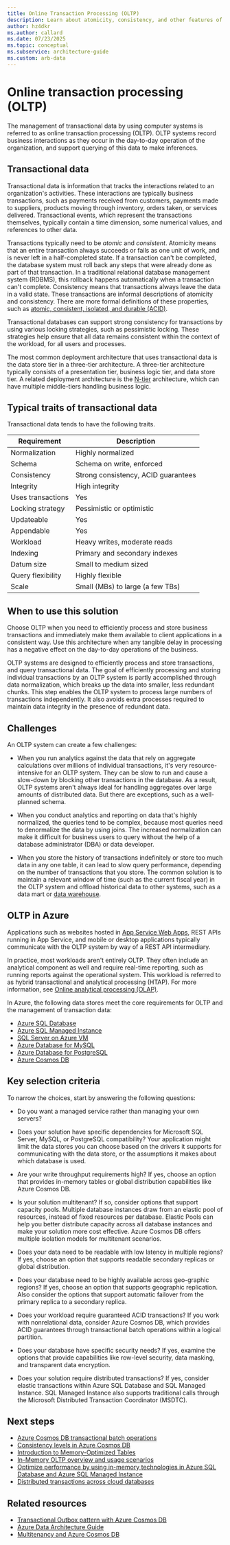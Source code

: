 ```yaml
---
title: Online Transaction Processing (OLTP)
description: Learn about atomicity, consistency, and other features of online transaction processing (OLTP), which manages transactional data while supporting querying.
author: hz4dkr
ms.author: callard
ms.date: 07/23/2025
ms.topic: conceptual
ms.subservice: architecture-guide
ms.custom: arb-data
---
```


# Online transaction processing (OLTP)

The management of transactional data by using computer systems is referred to as online transaction processing (OLTP). OLTP systems record business interactions as they occur in the day-to-day operation of the organization, and support querying of this data to make inferences.

## Transactional data

Transactional data is information that tracks the interactions related to an organization's activities. These interactions are typically business transactions, such as payments received from customers, payments made to suppliers, products moving through inventory, orders taken, or services delivered. Transactional events, which represent the transactions themselves, typically contain a time dimension, some numerical values, and references to other data.

Transactions typically need to be *atomic* and *consistent*. Atomicity means that an entire transaction always succeeds or fails as one unit of work, and is never left in a half-completed state. If a transaction can't be completed, the database system must roll back any steps that were already done as part of that transaction. In a traditional relational database management system (RDBMS), this rollback happens automatically when a transaction can't complete. Consistency means that transactions always leave the data in a valid state. These transactions are informal descriptions of atomicity and consistency. There are more formal definitions of these properties, such as [atomic, consistent, isolated, and durable (ACID)](https://en.wikipedia.org/wiki/ACID).

Transactional databases can support strong consistency for transactions by using various locking strategies, such as pessimistic locking. These strategies help ensure that all data remains consistent within the context of the workload, for all users and processes.

The most common deployment architecture that uses transactional data is the data store tier in a three-tier architecture. A three-tier architecture typically consists of a presentation tier, business logic tier, and data store tier. A related deployment architecture is the [N-tier](../../guide/architecture-styles/n-tier.md) architecture, which can have multiple middle-tiers handling business logic.

## Typical traits of transactional data

Transactional data tends to have the following traits.

| Requirement | Description |
| --- | --- |
| Normalization | Highly normalized |
| Schema | Schema on write, enforced |
| Consistency | Strong consistency, ACID guarantees |
| Integrity | High integrity |
| Uses transactions | Yes |
| Locking strategy | Pessimistic or optimistic|
| Updateable | Yes |
| Appendable | Yes |
| Workload | Heavy writes, moderate reads |
| Indexing | Primary and secondary indexes |
| Datum size | Small to medium sized |
| Query flexibility | Highly flexible |
| Scale | Small (MBs) to large (a few TBs) |

## When to use this solution

Choose OLTP when you need to efficiently process and store business transactions and immediately make them available to client applications in a consistent way. Use this architecture when any tangible delay in processing has a negative effect on the day-to-day operations of the business.

OLTP systems are designed to efficiently process and store transactions, and query transactional data. The goal of efficiently processing and storing individual transactions by an OLTP system is partly accomplished through data normalization, which breaks up the data into smaller, less redundant chunks. This step enables the OLTP system to process large numbers of transactions independently. It also avoids extra processes required to maintain data integrity in the presence of redundant data.

## Challenges

An OLTP system can create a few challenges:

- When you run analytics against the data that rely on aggregate calculations over millions of individual transactions, it's very resource-intensive for an OLTP system. They can be slow to run and cause a slow-down by blocking other transactions in the database. As a result, OLTP systems aren't always ideal for handling aggregates over large amounts of distributed data. But there are exceptions, such as a well-planned schema.

- When you conduct analytics and reporting on data that's highly normalized, the queries tend to be complex, because most queries need to denormalize the data by using joins. The increased normalization can make it difficult for business users to query without the help of a database administrator (DBA) or data developer.

- When you store the history of transactions indefinitely or store too much data in any one table, it can lead to slow query performance, depending on the number of transactions that you store. The common solution is to maintain a relevant window of time (such as the current fiscal year) in the OLTP system and offload historical data to other systems, such as a data mart or [data warehouse](./data-warehousing.yml).

## OLTP in Azure

Applications such as websites hosted in [App Service Web Apps](/azure/app-service/overview), REST APIs running in App Service, and mobile or desktop applications typically communicate with the OLTP system by way of a REST API intermediary.

In practice, most workloads aren't entirely OLTP. They often include an analytical component as well and require real-time reporting, such as running reports against the operational system. This workload is referred to as hybrid transactional and analytical processing (HTAP). For more information, see [Online analytical processing (OLAP)](./online-analytical-processing.md).

In Azure, the following data stores meet the core requirements for OLTP and the management of transaction data:

- [Azure SQL Database](/azure/sql-database/)
- [Azure SQL Managed Instance](/azure/azure-sql/managed-instance/)
- [SQL Server on Azure VM](/azure/azure-sql/virtual-machines/windows/sql-server-on-azure-vm-iaas-what-is-overview)
- [Azure Database for MySQL](/azure/mysql/)
- [Azure Database for PostgreSQL](/azure/postgresql/)
- [Azure Cosmos DB](/azure/cosmos-db/)

## Key selection criteria

To narrow the choices, start by answering the following questions:

- Do you want a managed service rather than managing your own servers?

- Does your solution have specific dependencies for Microsoft SQL Server, MySQL, or PostgreSQL compatibility? Your application might limit the data stores you can choose based on the drivers it supports for communicating with the data store, or the assumptions it makes about which database is used.

- Are your write throughput requirements high? If yes, choose an option that provides in-memory tables or global distribution capabilities like Azure Cosmos DB.

- Is your solution multitenant? If so, consider options that support capacity pools. Multiple database instances draw from an elastic pool of resources, instead of fixed resources per database. Elastic Pools can help you better distribute capacity across all database instances and make your solution more cost effective. Azure Cosmos DB offers multiple isolation models for multitenant scenarios.

- Does your data need to be readable with low latency in multiple regions? If yes, choose an option that supports readable secondary replicas or global distribution.

- Does your database need to be highly available across geo-graphic regions? If yes, choose an option that supports geographic replication. Also consider the options that support automatic failover from the primary replica to a secondary replica.

- Does your workload require guaranteed ACID transactions? If you work with nonrelational data, consider Azure Cosmos DB, which provides ACID guarantees through transactional batch operations within a logical partition.

- Does your database have specific security needs? If yes, examine the options that provide capabilities like row-level security, data masking, and transparent data encryption.

- Does your solution require distributed transactions? If yes, consider elastic transactions within Azure SQL Database and SQL Managed Instance. SQL Managed Instance also supports traditional calls through the Microsoft Distributed Transaction Coordinator (MSDTC).

## Next steps

- [Azure Cosmos DB transactional batch operations](/azure/cosmos-db/nosql/transactional-batch)
- [Consistency levels in Azure Cosmos DB](/azure/cosmos-db/consistency-levels)
- [Introduction to Memory-Optimized Tables](/sql/relational-databases/in-memory-oltp/introduction-to-memory-optimized-tables)
- [In-Memory OLTP overview and usage scenarios](/sql/relational-databases/in-memory-oltp/overview-and-usage-scenarios)
- [Optimize performance by using in-memory technologies in Azure SQL Database and Azure SQL Managed Instance](/azure/azure-sql/database/in-memory-oltp-overview)
- [Distributed transactions across cloud databases](/azure/azure-sql/database/elastic-transactions-overview)

## Related resources

- [Transactional Outbox pattern with Azure Cosmos DB](../../databases/guide/transactional-outbox-cosmos.yml)
- [Azure Data Architecture Guide](../index.md)
- [Multitenancy and Azure Cosmos DB](../../guide/multitenant/service/cosmos-db.md)